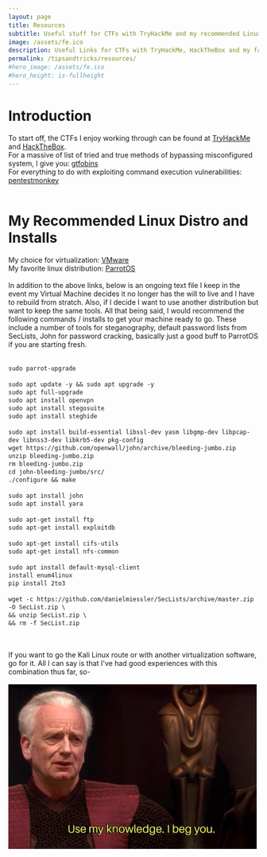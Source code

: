 ```yaml
---
layout: page
title: Resources
subtitle: Useful stuff for CTFs with TryHackMe and my recommended Linux Distribution
image: /assets/fe.ico
description: Useful Links for CTFs with TryHackMe, HackTheBox and my favorite Linux Distribution
permalink: /tipsandtricks/resources/
#hero_image: /assets/fe.ico
#hero_height: is-fullheight
---
```


# Introduction
To start off, the CTFs I enjoy working through can be found at [TryHackMe](https://www.tryhackme.com) and [HackTheBox](https://www.hackthebox.com/).
<br>
For a massive of list of tried and true methods of bypassing misconfigured system, I give you: [gtfobins](https://gtfobins.github.io/)
<br>
For everything to do with exploiting command execution vulnerabilities: [pentestmonkey](https://pentestmonkey.net/cheat-sheet/shells/reverse-shell-cheat-sheet)
<br><br>
# My Recommended Linux Distro and Installs
My choice for virtualization: [VMware](https://www.vmware.com/products/workstation-player/workstation-player-evaluation.html)
<br>
My favorite linux distribution: [ParrotOS](https://www.parrotsec.org/download/)
<br><br>
In addition to the above links, below is an ongoing text file I keep in the event my Virtual Machine decides it no longer has the will to live and I have to rebuild from stratch. Also, if I decide I want to use another distribution but want to keep the same tools. All that being said, I would recommend the following commands / installs to get your machine ready to go. These include a number of tools for steganography, default password lists from SecLists, John for password cracking, basically just a good buff to ParrotOS if you are starting fresh.
<br>
<br>

```
sudo parrot-upgrade

sudo apt update -y && sudo apt upgrade -y
sudo apt full-upgrade
sudo apt install openvpn
sudo apt install stegosuite
sudo apt install steghide

sudo apt install build-essential libssl-dev yasm libgmp-dev libpcap-dev libnss3-dev libkrb5-dev pkg-config
wget https://github.com/openwall/john/archive/bleeding-jumbo.zip
unzip bleeding-jumbo.zip
rm bleeding-jumbo.zip
cd john-bleeding-jumbo/src/
./configure && make

sudo apt install john
sudo apt install yara

sudo apt-get install ftp
sudo apt-get install exploitdb

sudo apt-get install cifs-utils
sudo apt-get install nfs-common

sudo apt install default-mysql-client
install enum4linux
pip install 2to3

wget -c https://github.com/danielmiessler/SecLists/archive/master.zip -O SecList.zip \
&& unzip SecList.zip \
&& rm -f SecList.zip

```
<br>
<br>
If you want to go the Kali Linux route or with another virtualization software, go for it. All I can say is that I've had good experiences with this combination thus far, so-
<br>
<br>
<img src="/assets/palps.png" alt="">
<!-- img src: https://imgflip.com/memetemplate/304517785/Star-Wars-Palpatine-Use-my-knowledge-I-beg-you--->
